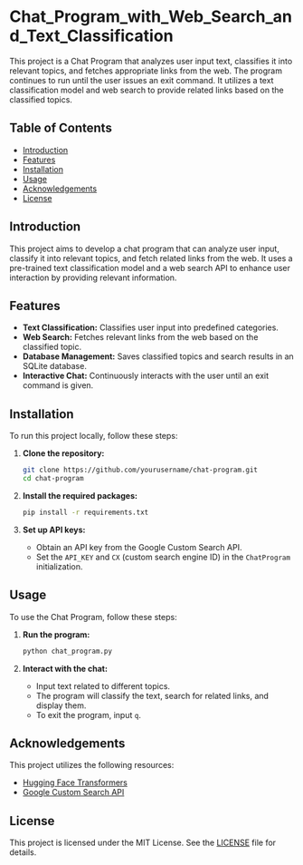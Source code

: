 # Chat_Program_with_Web_Search_and_Text_Classification

This project is a Chat Program that analyzes user input text, classifies it into relevant topics, and fetches appropriate links from the web. The program continues to run until the user issues an exit command. It utilizes a text classification model and web search to provide related links based on the classified topics.

## Table of Contents
- [Introduction](#introduction)
- [Features](#features)
- [Installation](#installation)
- [Usage](#usage)
- [Acknowledgements](#acknowledgements)
- [License](#license)

## Introduction
This project aims to develop a chat program that can analyze user input, classify it into relevant topics, and fetch related links from the web. It uses a pre-trained text classification model and a web search API to enhance user interaction by providing relevant information.

## Features
- **Text Classification:** Classifies user input into predefined categories.
- **Web Search:** Fetches relevant links from the web based on the classified topic.
- **Database Management:** Saves classified topics and search results in an SQLite database.
- **Interactive Chat:** Continuously interacts with the user until an exit command is given.

## Installation
To run this project locally, follow these steps:

1. **Clone the repository:**
    ```sh
    git clone https://github.com/yourusername/chat-program.git
    cd chat-program
    ```

2. **Install the required packages:**
    ```sh
    pip install -r requirements.txt
    ```

3. **Set up API keys:**
   - Obtain an API key from the Google Custom Search API.
   - Set the `API_KEY` and `CX` (custom search engine ID) in the `ChatProgram` initialization.

## Usage
To use the Chat Program, follow these steps:

1. **Run the program:**
    ```sh
    python chat_program.py
    ```

2. **Interact with the chat:**
   - Input text related to different topics.
   - The program will classify the text, search for related links, and display them.
   - To exit the program, input `q`.

## Acknowledgements
This project utilizes the following resources:
- [Hugging Face Transformers](https://huggingface.co/transformers/)
- [Google Custom Search API](https://developers.google.com/custom-search/)
## License
This project is licensed under the MIT License. See the [LICENSE](LICENSE) file for details.
